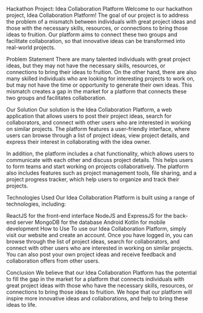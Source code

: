 Hackathon Project: Idea Collaboration Platform
Welcome to our hackathon project, Idea Collaboration Platform! The goal of our project is to address the problem of a mismatch between individuals with great project ideas and those with the necessary skills, resources, or connections to bring those ideas to fruition. Our platform aims to connect these two groups and facilitate collaboration, so that innovative ideas can be transformed into real-world projects.

Problem Statement
There are many talented individuals with great project ideas, but they may not have the necessary skills, resources, or connections to bring their ideas to fruition. On the other hand, there are also many skilled individuals who are looking for interesting projects to work on, but may not have the time or opportunity to generate their own ideas. This mismatch creates a gap in the market for a platform that connects these two groups and facilitates collaboration.

Our Solution
Our solution is the Idea Collaboration Platform, a web application that allows users to post their project ideas, search for collaborators, and connect with other users who are interested in working on similar projects. The platform features a user-friendly interface, where users can browse through a list of project ideas, view project details, and express their interest in collaborating with the idea owner.

In addition, the platform includes a chat functionality, which allows users to communicate with each other and discuss project details. This helps users to form teams and start working on projects collaboratively. The platform also includes features such as project management tools, file sharing, and a project progress tracker, which help users to organize and track their projects.

Technologies Used
Our Idea Collaboration Platform is built using a range of technologies, including:

ReactJS for the front-end interface
NodeJS and ExpressJS for the back-end server
MongoDB for the database
Android Kotlin for mobile development
How to Use
To use our Idea Collaboration Platform, simply visit our website and create an account. Once you have logged in, you can browse through the list of project ideas, search for collaborators, and connect with other users who are interested in working on similar projects. You can also post your own project ideas and receive feedback and collaboration offers from other users.

Conclusion
We believe that our Idea Collaboration Platform has the potential to fill the gap in the market for a platform that connects individuals with great project ideas with those who have the necessary skills, resources, or connections to bring those ideas to fruition. We hope that our platform will inspire more innovative ideas and collaborations, and help to bring these ideas to life.
